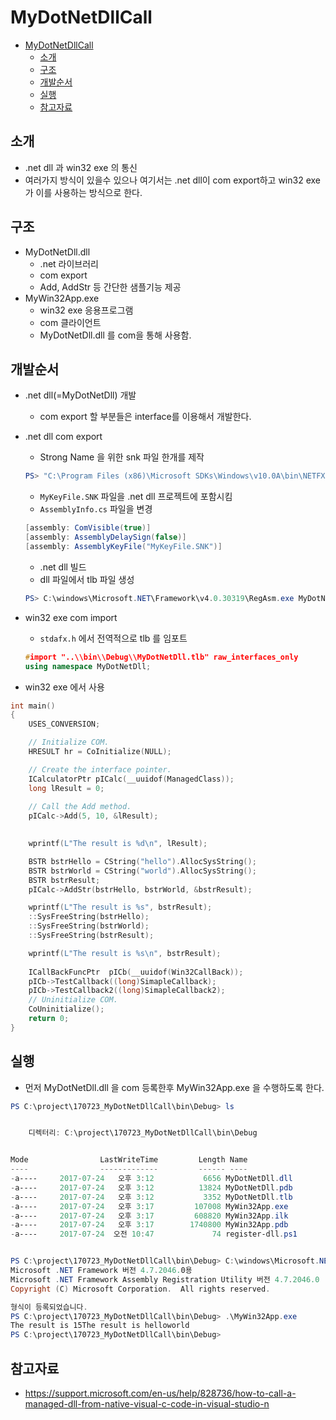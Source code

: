 # MyDotNetDllCall

<!-- TOC -->

- [MyDotNetDllCall](#mydotnetdllcall)
    - [소개](#%EC%86%8C%EA%B0%9C)
    - [구조](#%EA%B5%AC%EC%A1%B0)
    - [개발순서](#%EA%B0%9C%EB%B0%9C%EC%88%9C%EC%84%9C)
    - [실행](#%EC%8B%A4%ED%96%89)
    - [참고자료](#%EC%B0%B8%EA%B3%A0%EC%9E%90%EB%A3%8C)

<!-- /TOC -->

## 소개
- .net dll 과 win32 exe 의 통신
- 여러가지 방식이 있을수 있으나 여기서는 .net dll이 com export하고 win32 exe가 이를 사용하는 방식으로 한다.

## 구조
- MyDotNetDll.dll
    - .net 라이브러리
    - com export
    - Add, AddStr 등 간단한 샘플기능 제공
- MyWin32App.exe
    - win32 exe 응용프로그램
    - com 클라이언트
    - MyDotNetDll.dll 를 com을 통해 사용함.

## 개발순서
- .net dll(=MyDotNetDll) 개발
    - com export 할 부분들은 interface를 이용해서 개발한다.

- .net dll com export
    - Strong Name 을 위한 snk 파일 한개를 제작

    ```powershell
    PS> "C:\Program Files (x86)\Microsoft SDKs\Windows\v10.0A\bin\NETFX 4.6.1 Tools\sn.exe" -k "MyKeyFile.SNK"
    ```

    - `MyKeyFile.SNK` 파일을 .net dll 프로젝트에 포함시킴
    - `AssemblyInfo.cs` 파일을 변경

    ```csharp
    [assembly: ComVisible(true)]
    [assembly: AssemblyDelaySign(false)]
    [assembly: AssemblyKeyFile("MyKeyFile.SNK")]
    ```

    - .net dll 빌드
    - dll 파일에서 tlb 파일 생성

    ```powershell
    PS> C:\windows\Microsoft.NET\Framework\v4.0.30319\RegAsm.exe MyDotNetDll.dll /tlb:MyDotNetDll.tlb /codebase
    ```

- win32 exe com import
    - `stdafx.h` 에서 전역적으로 tlb 를 임포트

    ```cpp
    #import "..\\bin\\Debug\\MyDotNetDll.tlb" raw_interfaces_only
    using namespace MyDotNetDll;
    ```

- win32 exe 에서 사용

```cpp
int main()
{
    USES_CONVERSION;

    // Initialize COM.
    HRESULT hr = CoInitialize(NULL);

    // Create the interface pointer.
    ICalculatorPtr pICalc(__uuidof(ManagedClass));
	long lResult = 0;
	
    // Call the Add method.
    pICalc->Add(5, 10, &lResult);

	
    wprintf(L"The result is %d\n", lResult);

    BSTR bstrHello = CString("hello").AllocSysString();
    BSTR bstrWorld = CString("world").AllocSysString();
    BSTR bstrResult;
    pICalc->AddStr(bstrHello, bstrWorld, &bstrResult);

    wprintf(L"The result is %s", bstrResult);
	::SysFreeString(bstrHello);
	::SysFreeString(bstrWorld);
	::SysFreeString(bstrResult);

    wprintf(L"The result is %s\n", bstrResult);
    
	ICallBackFuncPtr  pICb(__uuidof(Win32CallBack));
	pICb->TestCallback((long)SimapleCallback);
    pICb->TestCallback2((long)SimapleCallback2);
    // Uninitialize COM.
    CoUninitialize();
    return 0;
}
```

## 실행
- 먼저 MyDotNetDll.dll 을 com 등록한후 MyWin32App.exe 을 수행하도록 한다.

```powershell
PS C:\project\170723_MyDotNetDllCall\bin\Debug> ls


    디렉터리: C:\project\170723_MyDotNetDllCall\bin\Debug


Mode                LastWriteTime         Length Name
----                -------------         ------ ----
-a----     2017-07-24   오후 3:12           6656 MyDotNetDll.dll
-a----     2017-07-24   오후 3:12          13824 MyDotNetDll.pdb
-a----     2017-07-24   오후 3:12           3352 MyDotNetDll.tlb
-a----     2017-07-24   오후 3:17         107008 MyWin32App.exe
-a----     2017-07-24   오후 3:17         608820 MyWin32App.ilk
-a----     2017-07-24   오후 3:17        1740800 MyWin32App.pdb
-a----     2017-07-24  오전 10:47             74 register-dll.ps1


PS C:\project\170723_MyDotNetDllCall\bin\Debug> C:\windows\Microsoft.NET\Framework\v4.0.30319\RegAsm.exe .\MyDotNetDll.dll
Microsoft .NET Framework 버전 4.7.2046.0용
Microsoft .NET Framework Assembly Registration Utility 버전 4.7.2046.0
Copyright (C) Microsoft Corporation.  All rights reserved.

형식이 등록되었습니다.
PS C:\project\170723_MyDotNetDllCall\bin\Debug> .\MyWin32App.exe
The result is 15The result is helloworld
PS C:\project\170723_MyDotNetDllCall\bin\Debug>
```

## 참고자료

- https://support.microsoft.com/en-us/help/828736/how-to-call-a-managed-dll-from-native-visual-c-code-in-visual-studio-n
